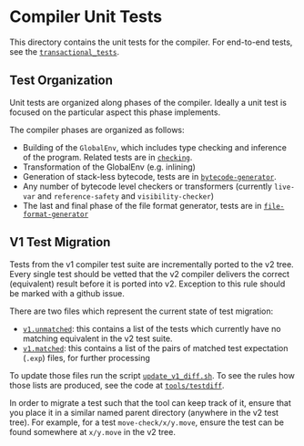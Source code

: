 # Compiler Unit Tests

This directory contains the unit tests for the compiler. For end-to-end tests, see the [`transactional_tests`](../transactional-tests).

## Test Organization

Unit tests are organized along phases of the compiler. Ideally a unit test is focused on the particular aspect this phase implements. 

The compiler phases are organized as follows:

- Building of the `GlobalEnv`, which includes type checking and inference of the program. Related tests are in [`checking`](./checking).
- Transformation of the GlobalEnv (e.g. inlining)
- Generation of stack-less bytecode, tests are in [`bytecode-generator`](./bytecode-generator).
- Any number of bytecode level checkers or transformers (currently `live-var` and `reference-safety` and `visibility-checker`)
- The last and final phase of the file format generator, tests are in [`file-format-generator`](./file_format_generator)


## V1 Test Migration

Tests from the v1 compiler test suite are incrementally ported to the v2 tree. Every single test should be vetted that the v2 compiler delivers the correct (equivalent) result before it is ported into v2. Exception to this rule should be marked with a github issue.

There are two files which represent the current state of test migration:

- [`v1.unmatched`](./v1.unmatched): this contains a list of the tests which currently have no matching equivalent in the v2 test suite.
- [`v1.matched`](./v1.matched): this contains a list of the pairs of matched test expectation (`.exp`) files, for further processing
 
To update those files run the script [`update_v1_diff.sh`](./update_v1_diff.sh). To see the rules how those lists are produced, see the code at [`tools/testdiff`](../tools/testdiff).

In order to migrate a test such that the tool can keep track of it, ensure that you place it in a similar named parent directory (anywhere in the v2 test tree). For example, for a test `move-check/x/y.move`, ensure the test can be found somewhere at `x/y.move` in the v2 tree.

